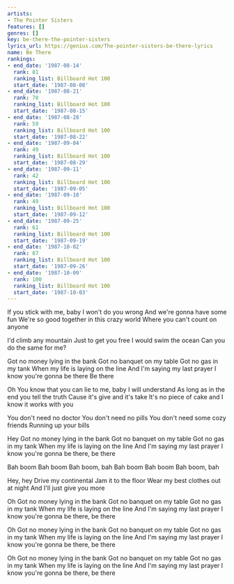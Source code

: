 ```yaml
---
artists:
- The Pointer Sisters
features: []
genres: []
key: be-there-the-pointer-sisters
lyrics_url: https://genius.com/The-pointer-sisters-be-there-lyrics
name: Be There
rankings:
- end_date: '1987-08-14'
  rank: 81
  ranking_list: Billboard Hot 100
  start_date: '1987-08-08'
- end_date: '1987-08-21'
  rank: 70
  ranking_list: Billboard Hot 100
  start_date: '1987-08-15'
- end_date: '1987-08-28'
  rank: 59
  ranking_list: Billboard Hot 100
  start_date: '1987-08-22'
- end_date: '1987-09-04'
  rank: 49
  ranking_list: Billboard Hot 100
  start_date: '1987-08-29'
- end_date: '1987-09-11'
  rank: 42
  ranking_list: Billboard Hot 100
  start_date: '1987-09-05'
- end_date: '1987-09-18'
  rank: 49
  ranking_list: Billboard Hot 100
  start_date: '1987-09-12'
- end_date: '1987-09-25'
  rank: 61
  ranking_list: Billboard Hot 100
  start_date: '1987-09-19'
- end_date: '1987-10-02'
  rank: 87
  ranking_list: Billboard Hot 100
  start_date: '1987-09-26'
- end_date: '1987-10-09'
  rank: 100
  ranking_list: Billboard Hot 100
  start_date: '1987-10-03'
---
```

If you stick with me, baby
I won't do you wrong
And we're gonna have some fun
We're so good together in this crazy world
Where you can't count on anyone

I'd climb any mountain
Just to get you free
I would swim the ocean
Can you do the same for me?

Got no money lying in the bank
Got no banquet on my table
Got no gas in my tank
When my life is laying on the line
And I'm saying my last prayer
I know you're gonna be there
Be there

Oh
You know that you can lie to me, baby
I will understand
As long as in the end you tell the truth
Cause it's give and it's take
It's no piece of cake and I know it works with you

You don't need no doctor
You don't need no pills
You don't need some cozy friends
Running up your bills

Hey
Got no money lying in the bank
Got no banquet on my table
Got no gas in my tank
When my life is laying on the line
And I'm saying my last prayer
I know you're gonna be there, be there

Bah boom
Bah boom
Bah boom, bah
Bah boom
Bah boom
Bah boom, bah

Hey, hey
Drive my continental
Jam it to the floor
Wear my best clothes out at night
And I'll just give you more

Oh
Got no money lying in the bank
Got no banquet on my table
Got no gas in my tank
When my life is laying on the line
And I'm saying my last prayer
I know you're gonna be there, be there

Oh
Got no money lying in the bank
Got no banquet on my table
Got no gas in my tank
When my life is laying on the line
And I'm saying my last prayer
I know you're gonna be there, be there

Oh
Got no money lying in the bank
Got no banquet on my table
Got no gas in my tank
When my life is laying on the line
And I'm saying my last prayer
I know you're gonna be there, be there
